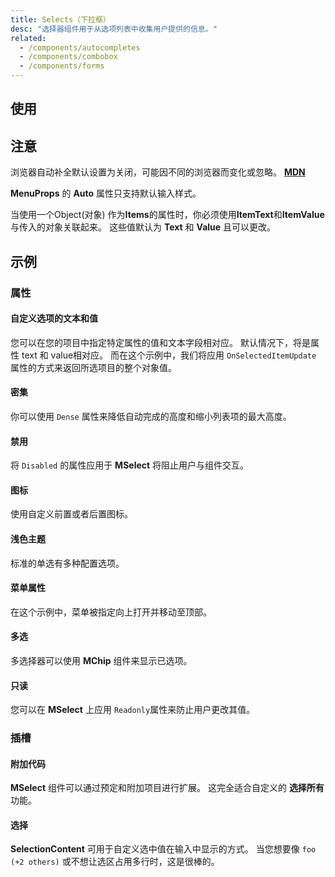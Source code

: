 ```yaml
---
title: Selects（下拉框）
desc: "选择器组件用于从选项列表中收集用户提供的信息。"
related:
  - /components/autocompletes
  - /components/combobox
  - /components/forms
---
```


## 使用

<selects-usage></selects-usage>

## 注意

<!--alert:info--> 
浏览器自动补全默认设置为关闭，可能因不同的浏览器而变化或忽略。 **[MDN](https://developer.mozilla.org/en-US/docs/Web/Security/Securing_your_site/Turning_off_form_autocompletion)**
<!--/alert:info--> 

<!--alert:warning--> 
**MenuProps** 的 **Auto** 属性只支持默认输入样式。
<!--/alert:warning--> 

<!--alert:error--> 
当使用一个Object(对象) 作为**Items**的属性时，你必须使用**ItemText**和**ItemValue**与传入的对象关联起来。 这些值默认为 **Text** 和 **Value** 且可以更改。
<!--/alert:error--> 

## 示例

### 属性

#### 自定义选项的文本和值

您可以在您的项目中指定特定属性的值和文本字段相对应。 默认情况下，将是属性 text 和 value相对应。 而在这个示例中，我们将应用 `OnSelectedItemUpdate` 属性的方式来返回所选项目的整个对象值。

<masa-example file="Examples.components.selects.CustomTextAndValue"></masa-example>

#### 密集

你可以使用 `Dense` 属性来降低自动完成的高度和缩小列表项的最大高度。

<masa-example file="Examples.components.selects.Dense"></masa-example>

#### 禁用

将 `Disabled` 的属性应用于 **MSelect** 将阻止用户与组件交互。

<masa-example file="Examples.components.selects.Disabled"></masa-example>

#### 图标

使用自定义前置或者后置图标。

<masa-example file="Examples.components.selects.Icon"></masa-example>

#### 浅色主题

标准的单选有多种配置选项。

<masa-example file="Examples.components.selects.Light"></masa-example>

#### 菜单属性

在这个示例中，菜单被指定向上打开并移动至顶部。

<masa-example file="Examples.components.selects.MenuProps"></masa-example>

#### 多选

多选择器可以使用 **MChip** 组件来显示已选项。

<masa-example file="Examples.components.selects.Multiple"></masa-example>

#### 只读

您可以在 **MSelect** 上应用 `Readonly`属性来防止用户更改其值。

<masa-example file="Examples.components.selects.Readonly"></masa-example>

### 插槽

#### 附加代码

**MSelect** 组件可以通过预定和附加项目进行扩展。 这完全适合自定义的 **选择所有** 功能。

<masa-example file="Examples.components.selects.AppendAndPrependItem"></masa-example>

#### 选择

**SelectionContent** 可用于自定义选中值在输入中显示的方式。 当您想要像 `foo (+2 others)` 或不想让选区占用多行时，这是很棒的。

<masa-example file="Examples.components.selects.Selection"></masa-example>